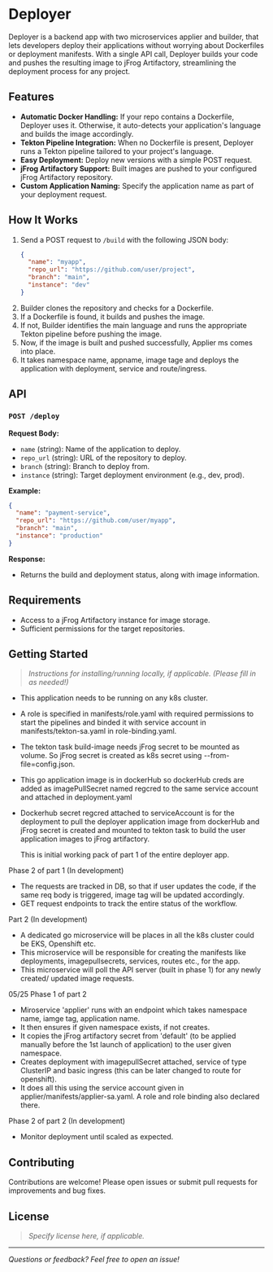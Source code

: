 # Deployer

Deployer is a backend app with two microservices applier and builder, that lets developers deploy their applications without worrying about Dockerfiles or deployment manifests. With a single API call, Deployer builds your code and pushes the resulting image to jFrog Artifactory, streamlining the deployment process for any project.

## Features

- **Automatic Docker Handling:** If your repo contains a Dockerfile, Deployer uses it. Otherwise, it auto-detects your application's language and builds the image accordingly.
- **Tekton Pipeline Integration:** When no Dockerfile is present, Deployer runs a Tekton pipeline tailored to your project's language.
- **Easy Deployment:** Deploy new versions with a simple POST request.
- **jFrog Artifactory Support:** Built images are pushed to your configured jFrog Artifactory repository.
- **Custom Application Naming:** Specify the application name as part of your deployment request.

## How It Works

1. Send a POST request to `/build` with the following JSON body:
   ```json
   {
     "name": "myapp",
     "repo_url": "https://github.com/user/project",
     "branch": "main",
     "instance": "dev"
   }
   ```
2. Builder clones the repository and checks for a Dockerfile.
3. If a Dockerfile is found, it builds and pushes the image.
4. If not, Builder identifies the main language and runs the appropriate Tekton pipeline before pushing the image.
5. Now, if the image is built and pushed successfully, Applier ms comes into place.
6. It takes namespace name, appname, image tage and deploys the application with deployment, service and route/ingress.

## API

### `POST /deploy`

**Request Body:**
- `name` (string): Name of the application to deploy.
- `repo_url` (string): URL of the repository to deploy.
- `branch` (string): Branch to deploy from.
- `instance` (string): Target deployment environment (e.g., dev, prod).

**Example:**
```json
{
  "name": "payment-service",
  "repo_url": "https://github.com/user/myapp",
  "branch": "main",
  "instance": "production"
}
```

**Response:**
- Returns the build and deployment status, along with image information.

## Requirements

- Access to a jFrog Artifactory instance for image storage.
- Sufficient permissions for the target repositories.

## Getting Started

> _Instructions for installing/running locally, if applicable. (Please fill in as needed!)_

- This application needs to be running on any k8s cluster.
- A role is specified in manifests/role.yaml with required permissions to start the pipelines and binded it with service account in manifests/tekton-sa.yaml in role-binding.yaml.
- The tekton task build-image needs jFrog secret to be mounted as volume. So jFrog secret is created as k8s secret using --from-file=config.json.
- This go application image is in dockerHub so dockerHub creds are added as imagePullSecret named regcred to the same service account and attached in deployment.yaml
- Dockerhub secret regcred attached to serviceAccount is for the deployment to pull the deployer application image from dockerHub and jFrog secret is created and mounted to tekton task to build the user 
  application images to jFrog artifactory.

  This is initial working pack of part 1 of the entire deployer app.

Phase 2 of part 1 (In development)
- The requests are tracked in DB, so that if user updates the code, if the same req body is triggered, image tag will be updated accordingly.
- GET request endpoints to track the entire status of the workflow.

Part 2 (In development)

- A dedicated go microservice will be places in all the k8s cluster could be EKS, Openshift etc. 
- This microservice will be responsible for creating the manifests like deployments, imagepullsecrets, services, routes etc., for the app.
- This microservice will poll the API server (built in phase 1) for any newly created/ updated image requests.

05/25 Phase 1 of part 2

- Miroservice 'applier' runs with an endpoint which takes namespace name, iamge tag, application name.
- It then ensures if given namespace exists, if not creates.
- It copies the jFrog artifactory secret from 'default' (to be applied manually before the 1st launch of application) to the user given namespace.
- Creates deployment with imagepullSecret attached, service of type ClusterIP and basic ingress (this can be later changed to route for openshift).
- It does all this using the service account given in applier/manifests/applier-sa.yaml. A role and role binding also declared there. 


Phase 2 of part 2 (In development)
- Monitor deployment until scaled as expected.
<To be added>


## Contributing

Contributions are welcome! Please open issues or submit pull requests for improvements and bug fixes.

## License

> _Specify license here, if applicable._

---

_Questions or feedback? Feel free to open an issue!_

